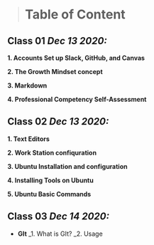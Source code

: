 > # Table of Content 

## Class 01  *Dec 13 2020:*

__1. Accounts Set up Slack, GitHub, and Canvas__ 

__2. The Growth Mindset concept__ 

__3. Markdown__

__4. Professional Competency Self-Assessment__





## Class 02  *Dec 13 2020:*

__1. Text Editors__

__2. Work Station confiquration__

__3. Ubuntu Installation and configuration__

__4. Installing Tools on Ubuntu__ 

__5. Ubuntu Basic Commands__ 


## Class 03  *Dec 14 2020:*

* __GIt__
_1. What is GIt?
_2. Usage








